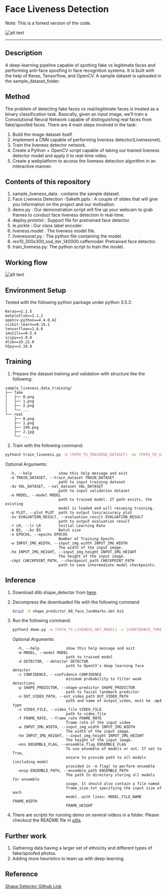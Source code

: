 # Face Liveness Detection

Note: This is a forked version of the code.

![alt text](https://github.com/sakethbachu/Face-Liveness-Detection/blob/master/sample_liveness_data/Desc%20info/livenessg.gif "Logo Title Text 1")

---
## Description
A deep-learning pipeline capable of spotting fake vs legitimate faces and performing anti-face spoofing in face recognition systems. It is built with the help of Keras, Tensorflow, and OpenCV. A sample dataset is uploaded in the sample_dataset_folder.

## Method
The problem of detecting fake faces vs real/legitimate faces is treated as a binary classification task. Basically, given an input image, we’ll train a Convolutional Neural Network capable of distinguishing real faces from fake/spoofed faces. There are 4 main steps involved in the task:
 1. Build the image dataset itself.
 2. Implement a CNN capable of performing liveness detector(Livenessnet).
 3. Train the liveness detector network.
 4. Create a Python + OpenCV script capable of taking our trained liveness detector model and apply it to real-time video.
 5. Create a webplatform to access the liveness detection algorithm in an interactive manner.

## Contents of this repository
1. sample_liveness_data : contains the sample dataset.
2. Face Liveness Detection -Saketh.pptx : A couple of slides that will give you information on the project and our motivation.
3. demo.py : Our demonstration script will fire up your webcam to grab frames to conduct face liveness detection in real-time.
4. deploy.prototxt : Support file for pretrained face detector. 
5. le.pickle : Our class label encoder.
6. liveness.model : The liveness model file.
7. livenessnet.py : The python file containing the model.
8. res10_300x300_ssd_iter_140000.caffemodel: Pretrained face detector.
9. train_liveness.py: The python script to train the model.


## Working flow
![alt text](https://github.com/sakethbachu/liveness_detection/blob/master/sample_liveness_data/Desc%20info/workflow.png "Logo Title Text 1")

## Environment Setup

Tested with the following python package under python 3.5.2:

```
Keras==2.1.5
matplotlib==2.1.2
opencv-python==4.4.0.42
scikit-learn==0.19.1
tensorflow==1.6.0
imutils==0.5.4
scipy==1.0.0
dlib==19.22.0
h5py==2.10.0
```

## Training

1. Prepare the dataset training and validation with structure like the following:

```
sample_liveness_data_training/
├── fake
│   ├── 0.png
│   ├── 1.png
│   ├── 2.png
│   └── ...
└── real
    ├── 0.png
    ├── 1.png
    ├── 199.png
    ├── 2.jpg
    └── ...
```

2. Train with the following command:

```bash
python3 train_liveness.py -d [PATH_TO_TRAINING_DATASET] -dv [PATH_TO_VAL_DATASET] --model [PATH_TO_SAVE_MODEL]
```

Optional Arguments:

```
  -h, --help            show this help message and exit
  -d TRAIN_DATASET, --train_dataset TRAIN_DATASET
                        path to input training dataset
  -dv VAL_DATASET, --val_dataset VAL_DATASET
                        path to input validation dataset
  -m MODEL, --model MODEL
                        path to trained model. If path exists, the existing
                        model is loaded and will resuming training.
  -p PLOT, --plot PLOT  path to output loss/accuracy plot
  -ev EVALUATION_RESULT, --evaluation_result EVALUATION_RESULT
                        path to output evaluation result
  -r LR, --lr LR        Initial Learning Rate
  -b BS, --bs BS        Batch size
  -e EPOCHS, --epochs EPOCHS
                        Number of Training Epochs
  -w INPUT_IMG_WIDTH, --input_img_width INPUT_IMG_WIDTH
                        The width of the input image.
  -he INPUT_IMG_HEIGHT, --input_img_height INPUT_IMG_HEIGHT
                        The height of the input image.
  -ckpt CHECKPOINT_PATH, --checkpoint_path CHECKPOINT_PATH
                        path to save intermediate model checkpoints.
```

## Inference

1. Download dlib shape_detector from [here](https://github.com/davisking/dlib-models/blob/master/shape_predictor_68_face_landmarks.dat.bz2).

2. Decompress the downloaded file with the following command

   ```bash
   bzip2 -d shape_predictor_68_face_landmarks.dat.bz2
   ```

3. Run the following command:

   ```bash
   python3 demo.py -m [PATH_TO_LIVENESS_NET_MODEL] -c [CONFIDENCE_THRESHOLD] -p shape_predictor_68_face_landmarks.dat -d [PATH_TO_FOLDER_CONTAINING_deploy.prototxt] -o [OUTPUT_VIDEO_PATH] -v [INPUT_VIDEO_PATH] -f [FRAME_RATE]
   ```

   Optional Arguments:

   ```
     -h, --help            show this help message and exit
     -m MODEL, --model MODEL
                           path to trained model
     -d DETECTOR, --detector DETECTOR
                           path to OpenCV's deep learning face detector
     -c CONFIDENCE, --confidence CONFIDENCE
                           minimum probability to filter weak detections
     -p SHAPE_PREDICTOR, --shape-predictor SHAPE_PREDICTOR
                           path to facial landmark predictor
     -o OUT_VIDEO_PATH, --out_video_path OUT_VIDEO_PATH
                           path and name of output_video, must be .mp4 type
     -v VIDEO_FILE, --video_file VIDEO_FILE
                           path to video_file
     -f FRAME_RATE, --frame_rate FRAME_RATE
                           frame rate of the input video
     -w INPUT_IMG_WIDTH, --input_img_width INPUT_IMG_WIDTH
                           The width of the input image.
     -he INPUT_IMG_HEIGHT, --input_img_height INPUT_IMG_HEIGHT
                           The height of the input image.
     -ens ENSEMBLE_FLAG, --ensemble_flag ENSEMBLE_FLAG
                           To use ensemble of models or not. If set to True,
                           ensure to provide path to all models (including model
                           provided in -m flag) to perform ensemble
     -ensp ENSEMBLE_PATH, --ensemble_path ENSEMBLE_PATH
                           The path to directory storing all models for ensemble
                           usage. It should also contain a file named
                           frame_size.txt specifying the input size of each
                           model. with lines: MODEL_FILE_NAME FRAME_WIDTH
                           FRAME_HEIGHT
   ```

4. There are scripts for running demo on several videos in a folder. Please checkout the README file in [utils](https://github.com/eurc17/Face-Liveness-Detection/tree/master/utils).

## Further work

1. Gathering data having a larger set of ethnicity and different types of fake/spoofed photos.
2. Adding more heuristics to team up with deep-learning.

## Reference

[Shape Detector Github Link](https://github.com/davisking/dlib-models)

